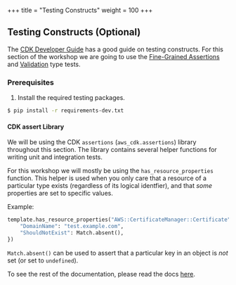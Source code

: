 +++
title = "Testing Constructs"
weight = 100
+++

## Testing Constructs (Optional)

The [CDK Developer Guide](https://docs.aws.amazon.com/cdk/latest/guide/testing.html) has a good guide on
testing constructs. For this section of the workshop we are going to use the [Fine-Grained Assertions](https://docs.aws.amazon.com/cdk/latest/guide/testing.html#testing_fine_grained) and [Validation](https://docs.aws.amazon.com/cdk/latest/guide/testing.html#testing_validation) type tests.

### Prerequisites

1. Install the required testing packages.

```bash
$ pip install -r requirements-dev.txt
```

#### CDK assert Library

We will be using the CDK `assertions` (`aws_cdk.assertions`) library throughout this section.
The library contains several helper functions for writing unit and integration tests.


For this workshop we will mostly be using the `has_resource_properties` function. This helper is used when you
only care that a resource of a particular type exists (regardless of its logical identfier), and that _some_
properties are set to specific values.

Example:

```python
template.has_resource_properties("AWS::CertificateManager::Certificate", {
    "DomainName": "test.example.com",
    "ShouldNotExist": Match.absent(),
})
```

`Match.absent()` can be used to assert that a particular key in an object is *not* set (or set to `undefined`).

To see the rest of the documentation, please read the docs [here](https://docs.aws.amazon.com/cdk/api/latest/python/aws_cdk.assertions/README.html).
